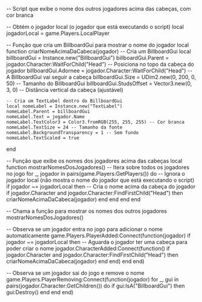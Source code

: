 -- Script que exibe o nome dos outros jogadores acima das cabeças, com cor branca

-- Obtém o jogador local (o jogador que está executando o script)
local jogadorLocal = game.Players.LocalPlayer

-- Função que cria um BillboardGui para mostrar o nome do jogador
local function criarNomeAcimaDaCabeca(jogador)
    -- Cria um BillboardGui
    local billboardGui = Instance.new("BillboardGui")
    billboardGui.Parent = jogador.Character:WaitForChild("Head") -- Posiciona no topo da cabeça do jogador
    billboardGui.Adornee = jogador.Character:WaitForChild("Head") -- A BillboardGui vai seguir a cabeça
    billboardGui.Size = UDim2.new(0, 200, 0, 50) -- Tamanho do BillboardGui
    billboardGui.StudsOffset = Vector3.new(0, 3, 0) -- Distância vertical da cabeça (ajustável)

    -- Cria um TextLabel dentro do BillboardGui
    local nomeLabel = Instance.new("TextLabel")
    nomeLabel.Parent = billboardGui
    nomeLabel.Text = jogador.Name
    nomeLabel.TextColor3 = Color3.fromRGB(255, 255, 255) -- Cor branca
    nomeLabel.TextSize = 24 -- Tamanho da fonte
    nomeLabel.BackgroundTransparency = 1 -- Sem fundo
    nomeLabel.TextScaled = true
end

-- Função que exibe os nomes dos jogadores acima das cabeças
local function mostrarNomesDosJogadores()
    -- Itera sobre todos os jogadores no jogo
    for _, jogador in pairs(game.Players:GetPlayers()) do
        -- Ignora o jogador local (não mostra o nome do jogador que está executando o script)
        if jogador ~= jogadorLocal then
            -- Cria o nome acima da cabeça do jogador
            if jogador.Character and jogador.Character:FindFirstChild("Head") then
                criarNomeAcimaDaCabeca(jogador)
            end
        end
    end
end

-- Chama a função para mostrar os nomes dos outros jogadores
mostrarNomesDosJogadores()

-- Observa se um jogador entra no jogo para adicionar o nome automaticamente
game.Players.PlayerAdded:Connect(function(jogador)
    if jogador ~= jogadorLocal then
        -- Aguarda o jogador ter uma cabeça para poder criar o nome
        jogador.CharacterAdded:Connect(function()
            if jogador.Character and jogador.Character:FindFirstChild("Head") then
                criarNomeAcimaDaCabeca(jogador)
            end
        end)
    end
end)

-- Observa se um jogador sai do jogo e remove o nome
game.Players.PlayerRemoving:Connect(function(jogador)
    for _, gui in pairs(jogador.Character:GetChildren()) do
        if gui:IsA("BillboardGui") then
            gui:Destroy()
        end
    end
end)
